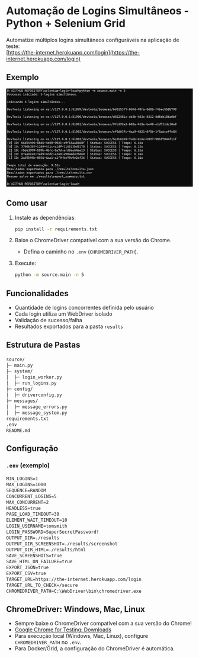 # Automação de Logins Simultâneos - Python + Selenium Grid

Automatize múltiplos logins simultâneos configuráveis na aplicação de teste:  
[https://the-internet.herokuapp.com/login](https://the-internet.herokuapp.com/login)

## Exemplo 

<img src="./example/example.png" alt="" width="800"/> 



## Como usar

1. Instale as dependências:
   ```bash
   pip install -r requirements.txt
   ```

2. Baixe o ChromeDriver compatível com a sua versão do Chrome.
   - Defina o caminho no `.env` (`CHROMEDRIVER_PATH`).

3. Execute:
   ```bash
   python -m source.main -n 5
   ```

## Funcionalidades

- Quantidade de logins concorrentes definida pelo usuário
- Cada login utiliza um WebDriver isolado
- Validação de sucesso/falha
- Resultados exportados para a pasta `results`

## Estrutura de Pastas

```
source/
├─ main.py
├─ system/
│  ├─ login_worker.py
│  ├─ run_logins.py
├─ config/
│  ├─ driverconfig.py
├─ messages/
│  ├─ message_errors.py
│  ├─ message_system.py
requirements.txt
.env
README.md
```

## Configuração

### `.env` (exemplo)

```dotenv
MIN_LOGINS=1
MAX_LOGINS=1000
SEQUENCE=RANDOM
CONCURRENT_LOGINS=5
MAX_CONCURRENT=2
HEADLESS=true
PAGE_LOAD_TIMEOUT=30
ELEMENT_WAIT_TIMEOUT=10
LOGIN_USERNAME=tomsmith
LOGIN_PASSWORD=SuperSecretPassword!
OUTPUT_DIR=./results
OUTPUT_DIR_SCREENSHOT=./results/screenshot
OUTPUT_DIR_HTML=./results/html
SAVE_SCREENSHOTS=true
SAVE_HTML_ON_FAILURE=true
EXPORT_JSON=true
EXPORT_CSV=true
TARGET_URL=https://the-internet.herokuapp.com/login
TARGET_URL_TO_CHECK=/secure
CHROMEDRIVER_PATH=C:\WebDriver\bin\chromedriver.exe
```

## ChromeDriver: Windows, Mac, Linux

- Sempre baixe o ChromeDriver compatível com a sua versão do Chrome!
- [Google Chrome for Testing: Downloads](https://googlechromelabs.github.io/chrome-for-testing)
- Para execução local (Windows, Mac, Linux), configure `CHROMEDRIVER_PATH` no `.env`.
- Para Docker/Grid, a configuração do ChromeDriver é automática.